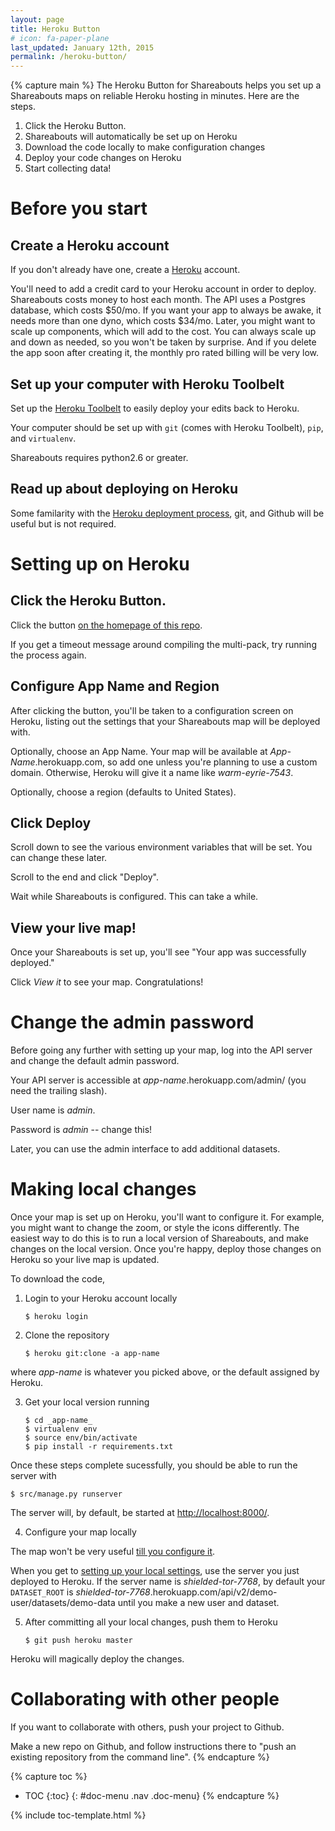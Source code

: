 ```yaml
---
layout: page
title: Heroku Button
# icon: fa-paper-plane
last_updated: January 12th, 2015
permalink: /heroku-button/
---
```

{% capture main %}
The Heroku Button for Shareabouts helps you set up a Shareabouts maps on
reliable Heroku hosting in minutes. Here are the steps.

1. Click the Heroku Button.
1. Shareabouts will automatically be set up on Heroku
1. Download the code locally to make configuration changes
1. Deploy your code changes on Heroku
1. Start collecting data!

# Before you start

## Create a Heroku account

If you don't already have one, create a [Heroku](https://heroku.com) account.

You'll need to add a credit card to your Heroku account in order to deploy.
Shareabouts
costs money to host each month. The API uses a Postgres database, which costs
$50/mo. If you want your app to always be awake, it needs more than one dyno,
which costs $34/mo. Later, you might want to scale up components, which will
add to the cost. You can always scale up and down as needed, so
you won't be taken by surprise. And if you delete the app soon after creating
it, the monthly pro rated billing will be very low.

## Set up your computer with Heroku Toolbelt

Set up the [Heroku Toolbelt](https://toolbelt.heroku.com/) to easily
deploy your edits back to Heroku.

Your computer should be set up with `git` (comes with Heroku Toolbelt),
`pip`, and `virtualenv`.

Shareabouts requires python2.6 or greater.

## Read up about deploying on Heroku
Some familarity with the
[Heroku deployment process](https://devcenter.heroku.com/articles/git),
git, and Github will be useful but is not required.

# Setting up on Heroku

## Click the Heroku Button.

Click the button [on the homepage of this repo](https://github.com/openplans/shareabouts/#heroku-button).

If you get a timeout message around compiling the multi-pack, try running the process again.

## Configure App Name and Region
After clicking the button, you'll be taken to a configuration screen on Heroku, listing out the settings
that your Shareabouts map will be deployed with.

Optionally, choose an App Name. Your map will be available at
_App-Name_.herokuapp.com, so add one unless you're planning to use a
custom domain. Otherwise, Heroku will give it a name like _warm-eyrie-7543_.

Optionally, choose a region (defaults to United States).

## Click Deploy
Scroll down to see the various environment variables that will be set. You can
change these later.

Scroll to the end and click "Deploy".

Wait while Shareabouts is configured. This can take a while.

## View your live map!
Once your Shareabouts is set up, you'll see "Your app was successfully deployed."

Click _View it_ to see your map. Congratulations!

# Change the admin password

Before going any further with setting up your map, log into the API server and
change the default admin password.

Your API server is accessible at _app-name_.herokuapp.com/admin/ (you need the trailing slash).

User name is _admin_.

Password is _admin_ -- change this!

Later, you can use the admin interface to add additional datasets.

# Making local changes

Once your map is set up on Heroku, you'll want to configure it. For example, you
might want to change the zoom, or style the icons differently. The easiest way
to do this is to run a local version of Shareabouts, and make changes on the local
version. Once you're happy, deploy those changes on Heroku so your live map is
updated.

To download the code,

1. Login to your Heroku account locally

    ```
    $ heroku login
    ```

2. Clone the repository

    ```
    $ heroku git:clone -a app-name
    ```

where _app-name_ is whatever you picked above, or the default assigned
by Heroku.

3. Get your local version running

    ```
    $ cd _app-name_
    $ virtualenv env
    $ source env/bin/activate
    $ pip install -r requirements.txt
    ```

Once these steps complete sucessfully, you should be able to run the server with

    $ src/manage.py runserver

The server will, by default, be started at
[http://localhost:8000/](http://localhost:8000/).

4. Configure your map locally

The map won't be very useful
[till you configure it](/config/).

When you get to [setting up your local settings](/config/#step-2-set-up-your-local-settings), use the server you just deployed to Heroku. If the server name is _shielded-tor-7768_, by default your `DATASET_ROOT` is _shielded-tor-7768_.herokuapp.com/api/v2/demo-user/datasets/demo-data until you make a new user and dataset.

5. After committing all your local changes, push them to Heroku

    ```
    $ git push heroku master
    ```

Heroku will magically deploy the changes.

# Collaborating with other people

If you want to collaborate with others, push your project to Github.

Make a new repo on Github, and follow instructions there to "push an existing repository from the command line".
{% endcapture %}


{% capture toc %}
* TOC
{:toc}
{: #doc-menu .nav .doc-menu}
{% endcapture %}


{% include toc-template.html %}
